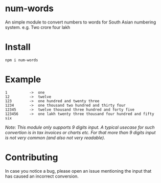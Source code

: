 # num-words

An simple module to convert numbers to words for South Asian numbering system. e.g. Two crore four lakh

# Install

```
npm i num-words
```

# Example

```
1          ->  one
12         ->  twelve
123        ->  one hundred and twenty three
1234       ->  one thousand two hundred and thirty four
12345      ->  twelve thousand three hundred and forty five
123456     ->  one lakh twenty three thousand four hundred and fifty six
```

_Note: This module only supports 9 digits input. A typical usecase for such convertion is in tax invoices or charts etc. For that more than 9 digits input is not very common (and also not very readable)._

# Contributing

In case you notice a bug, please open an issue mentioning the input that has caused an incorrect conversion.
